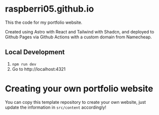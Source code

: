 # raspberri05.github.io

This the code for my portfolio website.

Created using Astro with React and Tailwind with Shadcn, and deployed to Github Pages via Github Actions with a custom domain from Namecheap.

## Local Development
1. `npm run dev`
2. Go to http://localhost:4321

# Creating your own portfolio website

You can copy this template repository to create your own website, just update the information in `src/content` accordingly!

